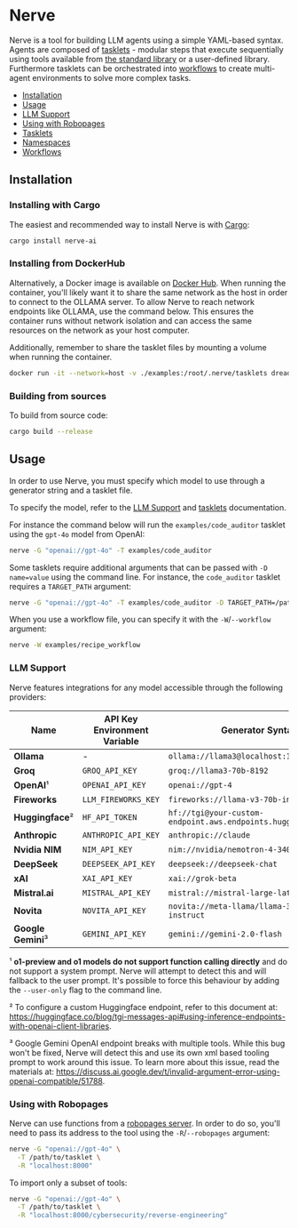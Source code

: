 # Nerve

Nerve is a tool for building LLM agents using a simple YAML-based syntax. Agents are composed of [tasklets](tasklets.md) - modular steps that execute sequentially using tools available from [the standard library](namespaces.md) or a user-defined library. Furthermore tasklets can be orchestrated into [workflows](workflows.md) to create multi-agent environments to solve more complex tasks.

* [Installation](#installation)
* [Usage](#usage)
* [LLM Support](#llm-support)
* [Using with Robopages](#using-with-robopages)
* [Tasklets](tasklets.md)
* [Namespaces](namespaces.md)
* [Workflows](workflows.md)

## Installation

### Installing with Cargo

The easiest and recommended way to install Nerve is with [Cargo](https://doc.rust-lang.org/cargo/getting-started/installation.html):

```sh
cargo install nerve-ai
```

### Installing from DockerHub

Alternatively, a Docker image is available on [Docker Hub](https://hub.docker.com/r/dreadnode/nerve). When running the container, you'll likely want it to share the same network as the host in order to connect to the OLLAMA server. To allow Nerve to reach network endpoints like OLLAMA, use the command below. This ensures the container runs without network isolation and can access the same resources on the network as your host computer.

Additionally, remember to share the tasklet files by mounting a volume when running the container.


```sh
docker run -it --network=host -v ./examples:/root/.nerve/tasklets dreadnode/nerve -h
```

### Building from sources

To build from source code:


```sh
cargo build --release
```

## Usage

In order to use Nerve, you must specify which model to use through a generator string and a tasklet file.

To specify the model, refer to the [LLM Support](#llm-support) and [tasklets](tasklets.md) documentation.

For instance the command below will run the `examples/code_auditor` tasklet using the `gpt-4o` model from OpenAI:

```sh
nerve -G "openai://gpt-4o" -T examples/code_auditor 
```

Some tasklets require additional arguments that can be passed with `-D name=value` using the command line. For instance, the `code_auditor` tasklet requires a `TARGET_PATH` argument:

```sh
nerve -G "openai://gpt-4o" -T examples/code_auditor -D TARGET_PATH=/path/to/code
```

When you use a workflow file, you can specify it with the `-W`/`--workflow` argument:


```sh
nerve -W examples/recipe_workflow 
```

### LLM Support

Nerve features integrations for any model accessible through the following providers:

| Name | API Key Environment Variable | Generator Syntax |
|----------|----------------------------|------------------|
| **Ollama** | - | `ollama://llama3@localhost:11434` |
| **Groq** | `GROQ_API_KEY` | `groq://llama3-70b-8192` |
| **OpenAI**¹ | `OPENAI_API_KEY` | `openai://gpt-4` |
| **Fireworks** | `LLM_FIREWORKS_KEY` | `fireworks://llama-v3-70b-instruct` |
| **Huggingface**² | `HF_API_TOKEN` | `hf://tgi@your-custom-endpoint.aws.endpoints.huggingface.cloud` |
| **Anthropic** | `ANTHROPIC_API_KEY` | `anthropic://claude` |
| **Nvidia NIM** | `NIM_API_KEY` | `nim://nvidia/nemotron-4-340b-instruct` |
| **DeepSeek** | `DEEPSEEK_API_KEY` | `deepseek://deepseek-chat` |
| **xAI** | `XAI_API_KEY` | `xai://grok-beta` |
| **Mistral.ai** | `MISTRAL_API_KEY` | `mistral://mistral-large-latest` |
| **Novita** | `NOVITA_API_KEY` | `novita://meta-llama/llama-3.1-70b-instruct` |
| **Google Gemini**³ | `GEMINI_API_KEY` | `gemini://gemini-2.0-flash` |

¹ **o1-preview and o1 models do not support function calling directly** and do not support a system prompt. Nerve will attempt to detect this and will fallback to the user prompt. It's possible to force this behaviour by adding the `--user-only` flag to the command line.

² To configure a custom Huggingface endpoint, refer to this document at: https://huggingface.co/blog/tgi-messages-api#using-inference-endpoints-with-openai-client-libraries.

³ Google Gemini OpenAI endpoint breaks with multiple tools. While this bug won't be fixed, Nerve will detect this and use its own xml based tooling prompt to work around this issue. To learn more about this issue, read the materials at: https://discuss.ai.google.dev/t/invalid-argument-error-using-openai-compatible/51788.

### Using with Robopages

Nerve can use functions from a [robopages server](https://github.com/dreadnode/robopages-cli). In order to do so, you'll need to pass its address to the tool using the `-R`/`--robopages` argument:

```sh
nerve -G "openai://gpt-4o" \
  -T /path/to/tasklet \
  -R "localhost:8000"
```

To import only a subset of tools:

```sh
nerve -G "openai://gpt-4o" \
  -T /path/to/tasklet \
  -R "localhost:8000/cybersecurity/reverse-engineering"
```
